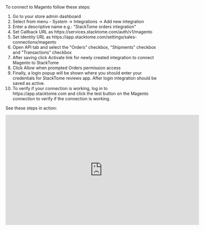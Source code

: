 To connect to Magento follow these steps:

<p><ol type="1">
  <li>Go to your store admin dashboard</li>
  <li>Select from menu - System -> Integrations -> Add new integration</li>
  <li>Enter a descriptive name e.g.: "StackTome orders integration"</li>
  <li>Set Callback URL as https://services.stacktome.com/auth/v1/magento</li>
  <li> Set Identity URL as https://app.stacktome.com/settings/sales-connections/magento</li>
  <li>Open API tab and select the "Orders" checkbox, "Shipments" checkbox and "Transactions" checkbox</li>
  <li>After saving click Activate link for newly created integration to connect
Magento to StackTome</li>
  <li>Click Allow when prompted Orders permission access</li>
  <li>Finally, a login popup will be shown where you should enter your
credentials for StackTome reviews app. After login integration should be
saved as active.</li>
  <li>To verify if your connection is working, log in to https://app.stacktome.com
and click the test button on the Magento connection to verify if the
connection is working.</li>
</ol> </p>

See these steps in action:
<iframe width="640" height="364" src="https://www.loom.com/embed/c478aac03a7d4a5882d2474b9ca2ddc8" frameborder="0" allowfullscreen></iframe>
